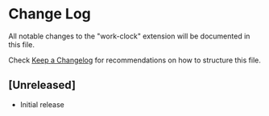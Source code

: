# Change Log

All notable changes to the "work-clock" extension will be documented in this file.

Check [Keep a Changelog](http://keepachangelog.com/) for recommendations on how to structure this file.

## [Unreleased]

- Initial release